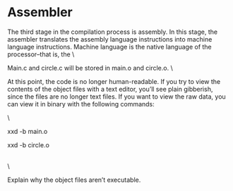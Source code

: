 # Assembler

The third stage in the compilation process is assembly. In this stage, the assembler translates the assembly language instructions into machine language instructions. Machine language is the native language of the processor–that is, the \


Main.c and circle.c will be stored in main.o and circle.o. \


At this point, the code is no longer human-readable. If you try to view the contents of the object files with a text editor, you’ll see plain gibberish, since the files are no longer text files. If you want to view the raw data, you can view it in binary with the following commands:

\


xxd -b main.o&#x20;

xxd -b circle.o

\
\


Explain why the object files aren’t executable.&#x20;

